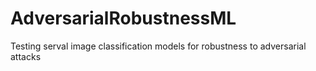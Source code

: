 # AdversarialRobustnessML
Testing serval image classification models for robustness to adversarial attacks
